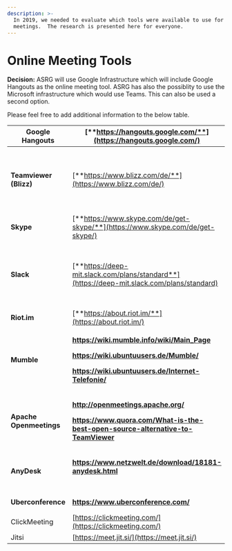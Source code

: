 ```yaml
---
description: >-
  In 2019, we needed to evaluate which tools were available to use for online
  meetings.  The research is presented here for everyone.
---
```


# Online Meeting Tools

**Decision:** ASRG will use Google Infrastructure which will include Google Hangouts as the online meeting tool.  ASRG has also the possiblity to use the Microsoft infrastructure which would use Teams.  This can also be used a second option.&#x20;

Please feel free to add additional information to the below table.&#x20;



| **Google Hangouts**     | [**https://hangouts.google.com/**](https://hangouts.google.com/)                                                                                                                                                                                                                                                                                                        |                                                                                                         |
| ----------------------- | ----------------------------------------------------------------------------------------------------------------------------------------------------------------------------------------------------------------------------------------------------------------------------------------------------------------------------------------------------------------------- | ------------------------------------------------------------------------------------------------------- |
| **Teamviewer (Blizz)**  | [**https://www.blizz.com/de/**](https://www.blizz.com/de/)                                                                                                                                                                                                                                                                                                              | <p><strong>Chrome oder firefox erforderlich</strong></p><p><strong>kein MS Inernetexplorer</strong></p> |
| **Skype**               | [**https://www.skype.com/de/get-skype/**](https://www.skype.com/de/get-skype/)                                                                                                                                                                                                                                                                                          |                                                                                                         |
| **Slack**               | [**https://deep-mit.slack.com/plans/standard**](https://deep-mit.slack.com/plans/standard)                                                                                                                                                                                                                                                                              | <p><strong>+Mac, Apple, Linux, Windows</strong></p><p><strong>- kostenplichtig</strong></p>             |
| **Riot.im**             | [**https://about.riot.im/**](https://about.riot.im/)                                                                                                                                                                                                                                                                                                                    |                                                                                                         |
| **Mumble**              | <p><a href="https://wiki.mumble.info/wiki/Main_Page"><strong>https://wiki.mumble.info/wiki/Main_Page</strong></a></p><p><a href="https://wiki.ubuntuusers.de/Mumble/"><strong>https://wiki.ubuntuusers.de/Mumble/</strong></a></p><p><a href="https://wiki.ubuntuusers.de/Internet-Telefonie/"><strong>https://wiki.ubuntuusers.de/Internet-Telefonie/</strong></a></p> |                                                                                                         |
| **Apache Openmeetings** | <p><a href="http://openmeetings.apache.org/"><strong>http://openmeetings.apache.org/</strong></a></p><p><a href="https://www.quora.com/What-is-the-best-open-source-alternative-to-TeamViewer"><strong>https://www.quora.com/What-is-the-best-open-source-alternative-to-TeamViewer</strong></a><br></p>                                                                |                                                                                                         |
| **AnyDesk**             | <p><a href="https://www.netzwelt.de/download/18181-anydesk.html"><strong>https://www.netzwelt.de/download/18181-anydesk.html</strong></a><br><br></p>                                                                                                                                                                                                                   |                                                                                                         |
| **Uberconference**      | **https://www.uberconference.com/**                                                                                                                                                                                                                                                                                                                                     | **Free to up to 10 participants**                                                                       |
| ClickMeeting            | [https://clickmeeting.com/](https://clickmeeting.com/)                                                                                                                                                                                                                                                                                                                  |                                                                                                         |
| Jitsi                   | [https://meet.jit.si/](https://meet.jit.si/)                                                                                                                                                                                                                                                                                                                            |                                                                                                         |
